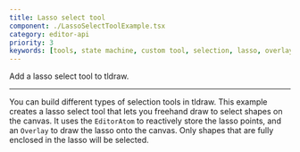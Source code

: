 ```yaml
---
title: Lasso select tool
component: ./LassoSelectToolExample.tsx
category: editor-api
priority: 3
keywords: [tools, state machine, custom tool, selection, lasso, overlays, editor atom, freehand drawing]
---
```


Add a lasso select tool to tldraw.

---

You can build different types of selection tools in tldraw. This example creates a lasso select tool that lets you freehand draw to select shapes on the canvas. It uses the `EditorAtom` to reactively store the lasso points, and an `Overlay` to draw the lasso onto the canvas.
Only shapes that are fully enclosed in the lasso will be selected.